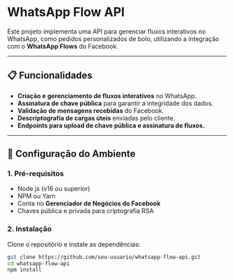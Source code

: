 # WhatsApp Flow API

Este projeto implementa uma API para gerenciar fluxos interativos no WhatsApp, como pedidos personalizados de bolo, utilizando a integração com o **WhatsApp Flows** do Facebook.

---

## 📋 Funcionalidades

- **Criação e gerenciamento de fluxos interativos** no WhatsApp.
- **Assinatura de chave pública** para garantir a integridade dos dados.
- **Validação de mensagens recebidas** do Facebook.
- **Descriptografia de cargas úteis** enviadas pelo cliente.
- **Endpoints para upload de chave pública e assinatura de fluxos.**

---

## 🚀 Configuração do Ambiente

### 1. **Pré-requisitos**
- Node.js (v16 ou superior)
- NPM ou Yarn
- Conta no **Gerenciador de Negócios do Facebook**
- Chaves pública e privada para criptografia RSA

### 2. **Instalação**
Clone o repositório e instale as dependências:
```bash
git clone https://github.com/seu-usuario/whatsapp-flow-api.git
cd whatsapp-flow-api
npm install

